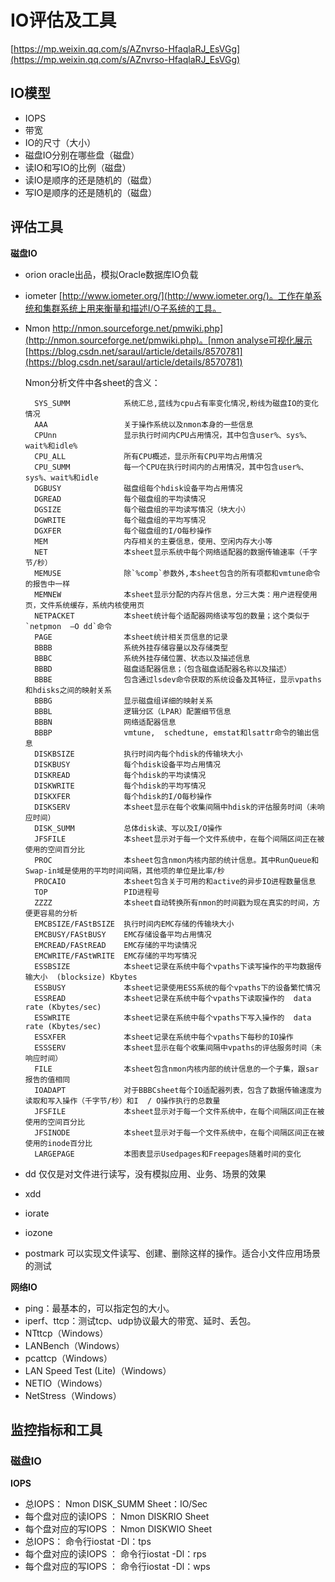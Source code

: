 # IO评估及工具 #

[https://mp.weixin.qq.com/s/AZnvrso-HfaqlaRJ_EsVGg](https://mp.weixin.qq.com/s/AZnvrso-HfaqlaRJ_EsVGg)

## IO模型 ##

- IOPS
- 带宽
- IO的尺寸（大小）
- 磁盘IO分别在哪些盘（磁盘）
- 读IO和写IO的比例（磁盘）
- 读IO是顺序的还是随机的（磁盘）
- 写IO是顺序的还是随机的（磁盘）

## 评估工具 ##

**磁盘IO**

- orion
	oracle出品，模拟Oracle数据库IO负载
- iometer
	[http://www.iometer.org/](http://www.iometer.org/)。工作在单系统和集群系统上用来衡量和描述I/O子系统的工具。
- Nmon
	[http://nmon.sourceforge.net/pmwiki.php](http://nmon.sourceforge.net/pmwiki.php)。[nmon analyse可视化展示](https://www.ibm.com/developerworks/community/wikis/home?lang=en#!/wiki/Power+Systems/page/nmon_analyser)
	[https://blog.csdn.net/saraul/article/details/8570781](https://blog.csdn.net/saraul/article/details/8570781)

	Nmon分析文件中各sheet的含义：

		SYS_SUMM    		系统汇总,蓝线为cpu占有率变化情况,粉线为磁盘IO的变化情况
		AAA             	关于操作系统以及nmon本身的一些信息
		CPUnn        		显示执行时间内CPU占用情况，其中包含user%、sys%、wait%和idle%
		CPU_ALL         	所有CPU概述，显示所有CPU平均占用情况
		CPU_SUMM    		每一个CPU在执行时间内的占用情况，其中包含user%、sys%、wait%和idle
		DGBUSY        		磁盘组每个hdisk设备平均占用情况
		DGREAD        		每个磁盘组的平均读情况
		DGSIZE      		每个磁盘组的平均读写情况（块大小）
		DGWRITE     		每个磁盘组的平均写情况
		DGXFER        		每个磁盘组的I/O每秒操作
		MEM            		内存相关的主要信息，使用、空闲内存大小等
		NET            		本sheet显示系统中每个网络适配器的数据传输速率（千字节/秒）
		MEMUSE				除`%comp`参数外,本sheet包含的所有项都和vmtune命令的报告中一样
		MEMNEW				本sheet显示分配的内存片信息，分三大类：用户进程使用页，文件系统缓存，系统内核使用页
		NETPACKET    		本sheet统计每个适配器网络读写包的数量；这个类似于`netpmon  –O dd`命令
		PAGE        		本sheet统计相关页信息的记录
		BBBB        		系统外挂存储容量以及存储类型
		BBBC        		系统外挂存储位置、状态以及描述信息
		BBBD        		磁盘适配器信息；（包含磁盘适配器名称以及描述）
		BBBE        		包含通过lsdev命令获取的系统设备及其特征，显示vpaths和hdisks之间的映射关系
		BBBG        		显示磁盘组详细的映射关系
		BBBL        		逻辑分区（LPAR）配置细节信息
		BBBN        		网络适配器信息
		BBBP        		vmtune,  schedtune, emstat和lsattr命令的输出信息
		DISKBSIZE    		执行时间内每个hdisk的传输块大小
		DISKBUSY    		每个hdisk设备平均占用情况
		DISKREAD    		每个hdisk的平均读情况
		DISKWRITE    		每个hdisk的平均写情况
		DISKXFER    		每个hdisk的I/O每秒操作
		DISKSERV    		本sheet显示在每个收集间隔中hdisk的评估服务时间（未响应时间）
		DISK_SUMM    		总体disk读、写以及I/O操作
		JFSFILE        		本sheet显示对于每一个文件系统中，在每个间隔区间正在被使用的空间百分比
		PROC        		本sheet包含nmon内核内部的统计信息。其中RunQueue和Swap-in域是使用的平均时间间隔，其他项的单位是比率/秒
		PROCAIO        		本sheet包含关于可用的和active的异步IO进程数量信息
		TOP            		PID进程号
		ZZZZ        		本sheet自动转换所有nmon的时间戳为现在真实的时间，方便更容易的分析
		EMCBSIZE/FAStBSIZE	执行时间内EMC存储的传输块大小
		EMCBUSY/FAStBUSY	EMC存储设备平均占用情况
		EMCREAD/FAStREAD	EMC存储的平均读情况
		EMCWRITE/FAStWRITE	EMC存储的平均写情况
		ESSBSIZE			本sheet记录在系统中每个vpaths下读写操作的平均数据传输大小  (blocksize) Kbytes
		ESSBUSY				本sheet记录使用ESS系统的每个vpaths下的设备繁忙情况
		ESSREAD				本sheet记录在系统中每个vpaths下读取操作的  data rate (Kbytes/sec)
		ESSWRITE			本sheet记录在系统中每个vpaths下写入操作的  data rate (Kbytes/sec)
		ESSXFER				本sheet记录在系统中每个vpaths下每秒的IO操作
		ESSSERV				本sheet显示在每个收集间隔中vpaths的评估服务时间（未响应时间）
		FILE				本sheet包含nmon内核内部的统计信息的一个子集，跟sar报告的值相同
		IOADAPT				对于BBBCsheet每个IO适配器列表，包含了数据传输速度为读取和写入操作（千字节/秒）和I  / O操作执行的总数量
		JFSFILE				本sheet显示对于每一个文件系统中，在每个间隔区间正在被使用的空间百分比
		JFSINODE			本sheet显示对于每一个文件系统中，在每个间隔区间正在被使用的inode百分比
		LARGEPAGE			本图表显示Usedpages和Freepages随着时间的变化


- dd
	仅仅是对文件进行读写，没有模拟应用、业务、场景的效果
- xdd
- iorate
- iozone
- postmark
	可以实现文件读写、创建、删除这样的操作。适合小文件应用场景的测试

**网络IO**

- ping：最基本的，可以指定包的大小。
- iperf、ttcp：测试tcp、udp协议最大的带宽、延时、丢包。
- NTttcp（Windows）
- LANBench（Windows）
- pcattcp（Windows）
- LAN Speed Test (Lite)（Windows）
- NETIO（Windows）
- NetStress（Windows）

## 监控指标和工具 ##

### 磁盘IO ###

**IOPS**

- 总IOPS：				Nmon DISK_SUMM Sheet：IO/Sec
- 每个盘对应的读IOPS ：	Nmon DISKRIO Sheet
- 每个盘对应的写IOPS ：	Nmon DISKWIO Sheet
- 总IOPS：				命令行iostat -Dl：tps
- 每个盘对应的读IOPS ：	命令行iostat -Dl：rps
- 每个盘对应的写IOPS ：	命令行iostat -Dl：wps
